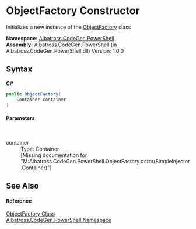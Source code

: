 # ObjectFactory Constructor 
 

Initializes a new instance of the <a href="A395EE45">ObjectFactory</a> class

**Namespace:**&nbsp;<a href="73820E42">Albatross.CodeGen.PowerShell</a><br />**Assembly:**&nbsp;Albatross.CodeGen.PowerShell (in Albatross.CodeGen.PowerShell.dll) Version: 1.0.0

## Syntax

**C#**<br />
``` C#
public ObjectFactory(
	Container container
)
```


#### Parameters
&nbsp;<dl><dt>container</dt><dd>Type: Container<br />\[Missing <param name="container"/> documentation for "M:Albatross.CodeGen.PowerShell.ObjectFactory.#ctor(SimpleInjector.Container)"\]</dd></dl>

## See Also


#### Reference
<a href="A395EE45">ObjectFactory Class</a><br /><a href="73820E42">Albatross.CodeGen.PowerShell Namespace</a><br />